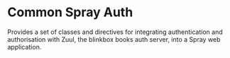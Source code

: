 # Common Spray Auth

Provides a set of classes and directives for integrating authentication and authorisation with Zuul, the blinkbox books auth server, into a Spray web application.
